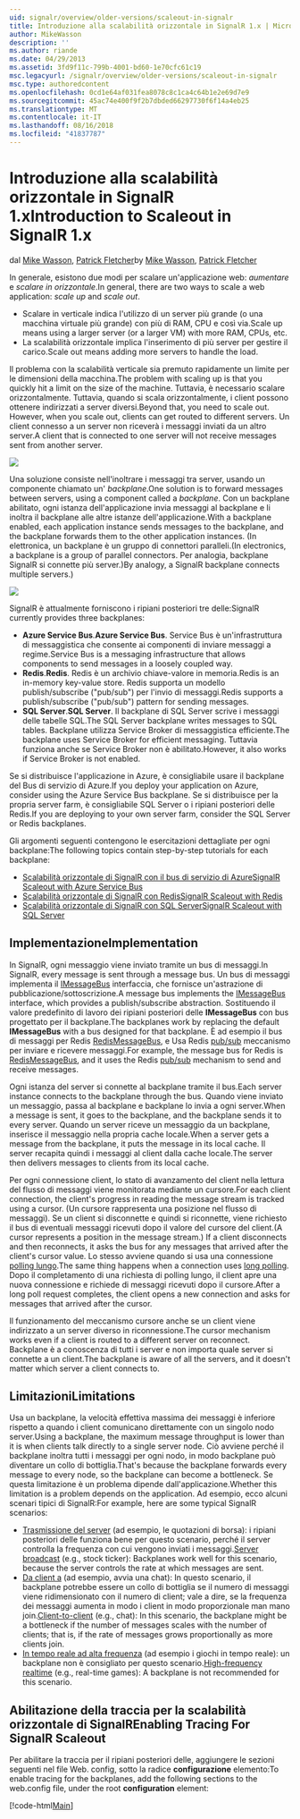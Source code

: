 ```yaml
---
uid: signalr/overview/older-versions/scaleout-in-signalr
title: Introduzione alla scalabilità orizzontale in SignalR 1.x | Microsoft Docs
author: MikeWasson
description: ''
ms.author: riande
ms.date: 04/29/2013
ms.assetid: 3fd9f11c-799b-4001-bd60-1e70cfc61c19
msc.legacyurl: /signalr/overview/older-versions/scaleout-in-signalr
msc.type: authoredcontent
ms.openlocfilehash: 0cd1e64af031fea8078c8c1ca4c64b1e2e69d7e9
ms.sourcegitcommit: 45ac74e400f9f2b7dbded66297730f6f14a4eb25
ms.translationtype: MT
ms.contentlocale: it-IT
ms.lasthandoff: 08/16/2018
ms.locfileid: "41837787"
---
```

<a name="introduction-to-scaleout-in-signalr-1x"></a><span data-ttu-id="006fa-102">Introduzione alla scalabilità orizzontale in SignalR 1.x</span><span class="sxs-lookup"><span data-stu-id="006fa-102">Introduction to Scaleout in SignalR 1.x</span></span>
====================
<span data-ttu-id="006fa-103">dal [Mike Wasson](https://github.com/MikeWasson), [Patrick Fletcher](https://github.com/pfletcher)</span><span class="sxs-lookup"><span data-stu-id="006fa-103">by [Mike Wasson](https://github.com/MikeWasson), [Patrick Fletcher](https://github.com/pfletcher)</span></span>

<span data-ttu-id="006fa-104">In generale, esistono due modi per scalare un'applicazione web: *aumentare* e *scalare in orizzontale*.</span><span class="sxs-lookup"><span data-stu-id="006fa-104">In general, there are two ways to scale a web application: *scale up* and *scale out*.</span></span>

- <span data-ttu-id="006fa-105">Scalare in verticale indica l'utilizzo di un server più grande (o una macchina virtuale più grande) con più di RAM, CPU e così via.</span><span class="sxs-lookup"><span data-stu-id="006fa-105">Scale up means using a larger server (or a larger VM) with more RAM, CPUs, etc.</span></span>
- <span data-ttu-id="006fa-106">La scalabilità orizzontale implica l'inserimento di più server per gestire il carico.</span><span class="sxs-lookup"><span data-stu-id="006fa-106">Scale out means adding more servers to handle the load.</span></span>

<span data-ttu-id="006fa-107">Il problema con la scalabilità verticale sia premuto rapidamente un limite per le dimensioni della macchina.</span><span class="sxs-lookup"><span data-stu-id="006fa-107">The problem with scaling up is that you quickly hit a limit on the size of the machine.</span></span> <span data-ttu-id="006fa-108">Tuttavia, è necessario scalare orizzontalmente. Tuttavia, quando si scala orizzontalmente, i client possono ottenere indirizzati a server diversi.</span><span class="sxs-lookup"><span data-stu-id="006fa-108">Beyond that, you need to scale out. However, when you scale out, clients can get routed to different servers.</span></span> <span data-ttu-id="006fa-109">Un client connesso a un server non riceverà i messaggi inviati da un altro server.</span><span class="sxs-lookup"><span data-stu-id="006fa-109">A client that is connected to one server will not receive messages sent from another server.</span></span>

![](scaleout-in-signalr/_static/image1.png)

<span data-ttu-id="006fa-110">Una soluzione consiste nell'inoltrare i messaggi tra server, usando un componente chiamato un' *backplane*.</span><span class="sxs-lookup"><span data-stu-id="006fa-110">One solution is to forward messages between servers, using a component called a *backplane*.</span></span> <span data-ttu-id="006fa-111">Con un backplane abilitato, ogni istanza dell'applicazione invia messaggi al backplane e li inoltra il backplane alle altre istanze dell'applicazione.</span><span class="sxs-lookup"><span data-stu-id="006fa-111">With a backplane enabled, each application instance sends messages to the backplane, and the backplane forwards them to the other application instances.</span></span> <span data-ttu-id="006fa-112">(In elettronica, un backplane è un gruppo di connettori paralleli.</span><span class="sxs-lookup"><span data-stu-id="006fa-112">(In electronics, a backplane is a group of parallel connectors.</span></span> <span data-ttu-id="006fa-113">Per analogia, backplane SignalR si connette più server.)</span><span class="sxs-lookup"><span data-stu-id="006fa-113">By analogy, a SignalR backplane connects multiple servers.)</span></span>

![](scaleout-in-signalr/_static/image2.png)

<span data-ttu-id="006fa-114">SignalR è attualmente forniscono i ripiani posteriori tre delle:</span><span class="sxs-lookup"><span data-stu-id="006fa-114">SignalR currently provides three backplanes:</span></span>

- <span data-ttu-id="006fa-115">**Azure Service Bus**.</span><span class="sxs-lookup"><span data-stu-id="006fa-115">**Azure Service Bus**.</span></span> <span data-ttu-id="006fa-116">Service Bus è un'infrastruttura di messaggistica che consente ai componenti di inviare messaggi a regime.</span><span class="sxs-lookup"><span data-stu-id="006fa-116">Service Bus is a messaging infrastructure that allows components to send messages in a loosely coupled way.</span></span>
- <span data-ttu-id="006fa-117">**Redis**.</span><span class="sxs-lookup"><span data-stu-id="006fa-117">**Redis**.</span></span> <span data-ttu-id="006fa-118">Redis è un archivio chiave-valore in memoria.</span><span class="sxs-lookup"><span data-stu-id="006fa-118">Redis is an in-memory key-value store.</span></span> <span data-ttu-id="006fa-119">Redis supporta un modello publish/subscribe ("pub/sub") per l'invio di messaggi.</span><span class="sxs-lookup"><span data-stu-id="006fa-119">Redis supports a publish/subscribe ("pub/sub") pattern for sending messages.</span></span>
- <span data-ttu-id="006fa-120">**SQL Server**.</span><span class="sxs-lookup"><span data-stu-id="006fa-120">**SQL Server**.</span></span> <span data-ttu-id="006fa-121">Il backplane di SQL Server scrive i messaggi delle tabelle SQL.</span><span class="sxs-lookup"><span data-stu-id="006fa-121">The SQL Server backplane writes messages to SQL tables.</span></span> <span data-ttu-id="006fa-122">Backplane utilizza Service Broker di messaggistica efficiente.</span><span class="sxs-lookup"><span data-stu-id="006fa-122">The backplane uses Service Broker for efficient messaging.</span></span> <span data-ttu-id="006fa-123">Tuttavia funziona anche se Service Broker non è abilitato.</span><span class="sxs-lookup"><span data-stu-id="006fa-123">However, it also works if Service Broker is not enabled.</span></span>

<span data-ttu-id="006fa-124">Se si distribuisce l'applicazione in Azure, è consigliabile usare il backplane del Bus di servizio di Azure.</span><span class="sxs-lookup"><span data-stu-id="006fa-124">If you deploy your application on Azure, consider using the Azure Service Bus backplane.</span></span> <span data-ttu-id="006fa-125">Se si distribuisce per la propria server farm, è consigliabile SQL Server o i ripiani posteriori delle Redis.</span><span class="sxs-lookup"><span data-stu-id="006fa-125">If you are deploying to your own server farm, consider the SQL Server or Redis backplanes.</span></span>

<span data-ttu-id="006fa-126">Gli argomenti seguenti contengono le esercitazioni dettagliate per ogni backplane:</span><span class="sxs-lookup"><span data-stu-id="006fa-126">The following topics contain step-by-step tutorials for each backplane:</span></span>

- [<span data-ttu-id="006fa-127">Scalabilità orizzontale di SignalR con il bus di servizio di Azure</span><span class="sxs-lookup"><span data-stu-id="006fa-127">SignalR Scaleout with Azure Service Bus</span></span>](scaleout-with-windows-azure-service-bus.md)
- [<span data-ttu-id="006fa-128">Scalabilità orizzontale di SignalR con Redis</span><span class="sxs-lookup"><span data-stu-id="006fa-128">SignalR Scaleout with Redis</span></span>](scaleout-with-redis.md)
- [<span data-ttu-id="006fa-129">Scalabilità orizzontale di SignalR con SQL Server</span><span class="sxs-lookup"><span data-stu-id="006fa-129">SignalR Scaleout with SQL Server</span></span>](scaleout-with-sql-server.md)

## <a name="implementation"></a><span data-ttu-id="006fa-130">Implementazione</span><span class="sxs-lookup"><span data-stu-id="006fa-130">Implementation</span></span>

<span data-ttu-id="006fa-131">In SignalR, ogni messaggio viene inviato tramite un bus di messaggi.</span><span class="sxs-lookup"><span data-stu-id="006fa-131">In SignalR, every message is sent through a message bus.</span></span> <span data-ttu-id="006fa-132">Un bus di messaggi implementa il [IMessageBus](https://msdn.microsoft.com/library/microsoft.aspnet.signalr.messaging.imessagebus(v=vs.100).aspx) interfaccia, che fornisce un'astrazione di pubblicazione/sottoscrizione.</span><span class="sxs-lookup"><span data-stu-id="006fa-132">A message bus implements the [IMessageBus](https://msdn.microsoft.com/library/microsoft.aspnet.signalr.messaging.imessagebus(v=vs.100).aspx) interface, which provides a publish/subscribe abstraction.</span></span> <span data-ttu-id="006fa-133">Sostituendo il valore predefinito di lavoro dei ripiani posteriori delle **IMessageBus** con bus progettato per il backplane.</span><span class="sxs-lookup"><span data-stu-id="006fa-133">The backplanes work by replacing the default **IMessageBus** with a bus designed for that backplane.</span></span> <span data-ttu-id="006fa-134">È ad esempio il bus di messaggi per Redis [RedisMessageBus](https://msdn.microsoft.com/library/microsoft.aspnet.signalr.redis.redismessagebus(v=vs.100).aspx), e Usa Redis [pub/sub](http://redis.io/topics/pubsub) meccanismo per inviare e ricevere messaggi.</span><span class="sxs-lookup"><span data-stu-id="006fa-134">For example, the message bus for Redis is [RedisMessageBus](https://msdn.microsoft.com/library/microsoft.aspnet.signalr.redis.redismessagebus(v=vs.100).aspx), and it uses the Redis [pub/sub](http://redis.io/topics/pubsub) mechanism to send and receive messages.</span></span>

<span data-ttu-id="006fa-135">Ogni istanza del server si connette al backplane tramite il bus.</span><span class="sxs-lookup"><span data-stu-id="006fa-135">Each server instance connects to the backplane through the bus.</span></span> <span data-ttu-id="006fa-136">Quando viene inviato un messaggio, passa al backplane e backplane lo invia a ogni server.</span><span class="sxs-lookup"><span data-stu-id="006fa-136">When a message is sent, it goes to the backplane, and the backplane sends it to every server.</span></span> <span data-ttu-id="006fa-137">Quando un server riceve un messaggio da un backplane, inserisce il messaggio nella propria cache locale.</span><span class="sxs-lookup"><span data-stu-id="006fa-137">When a server gets a message from the backplane, it puts the message in its local cache.</span></span> <span data-ttu-id="006fa-138">Il server recapita quindi i messaggi al client dalla cache locale.</span><span class="sxs-lookup"><span data-stu-id="006fa-138">The server then delivers messages to clients from its local cache.</span></span>

<span data-ttu-id="006fa-139">Per ogni connessione client, lo stato di avanzamento del client nella lettura del flusso di messaggi viene monitorata mediante un cursore.</span><span class="sxs-lookup"><span data-stu-id="006fa-139">For each client connection, the client's progress in reading the message stream is tracked using a cursor.</span></span> <span data-ttu-id="006fa-140">(Un cursore rappresenta una posizione nel flusso di messaggi). Se un client si disconnette e quindi si riconnette, viene richiesto il bus di eventuali messaggi ricevuti dopo il valore del cursore del client.</span><span class="sxs-lookup"><span data-stu-id="006fa-140">(A cursor represents a position in the message stream.) If a client disconnects and then reconnects, it asks the bus for any messages that arrived after the client's cursor value.</span></span> <span data-ttu-id="006fa-141">Lo stesso avviene quando si usa una connessione [polling lungo](../getting-started/introduction-to-signalr.md#transports).</span><span class="sxs-lookup"><span data-stu-id="006fa-141">The same thing happens when a connection uses [long polling](../getting-started/introduction-to-signalr.md#transports).</span></span> <span data-ttu-id="006fa-142">Dopo il completamento di una richiesta di polling lungo, il client apre una nuova connessione e richiede di messaggi ricevuti dopo il cursore.</span><span class="sxs-lookup"><span data-stu-id="006fa-142">After a long poll request completes, the client opens a new connection and asks for messages that arrived after the cursor.</span></span>

<span data-ttu-id="006fa-143">Il funzionamento del meccanismo cursore anche se un client viene indirizzato a un server diverso in riconnessione.</span><span class="sxs-lookup"><span data-stu-id="006fa-143">The cursor mechanism works even if a client is routed to a different server on reconnect.</span></span> <span data-ttu-id="006fa-144">Backplane è a conoscenza di tutti i server e non importa quale server si connette a un client.</span><span class="sxs-lookup"><span data-stu-id="006fa-144">The backplane is aware of all the servers, and it doesn't matter which server a client connects to.</span></span>

## <a name="limitations"></a><span data-ttu-id="006fa-145">Limitazioni</span><span class="sxs-lookup"><span data-stu-id="006fa-145">Limitations</span></span>

<span data-ttu-id="006fa-146">Usa un backplane, la velocità effettiva massima dei messaggi è inferiore rispetto a quando i client comunicano direttamente con un singolo nodo server.</span><span class="sxs-lookup"><span data-stu-id="006fa-146">Using a backplane, the maximum message throughput is lower than it is when clients talk directly to a single server node.</span></span> <span data-ttu-id="006fa-147">Ciò avviene perché il backplane inoltra tutti i messaggi per ogni nodo, in modo backplane può diventare un collo di bottiglia.</span><span class="sxs-lookup"><span data-stu-id="006fa-147">That's because the backplane forwards every message to every node, so the backplane can become a bottleneck.</span></span> <span data-ttu-id="006fa-148">Se questa limitazione è un problema dipende dall'applicazione.</span><span class="sxs-lookup"><span data-stu-id="006fa-148">Whether this limitation is a problem depends on the application.</span></span> <span data-ttu-id="006fa-149">Ad esempio, ecco alcuni scenari tipici di SignalR:</span><span class="sxs-lookup"><span data-stu-id="006fa-149">For example, here are some typical SignalR scenarios:</span></span>

- <span data-ttu-id="006fa-150">[Trasmissione del server](tutorial-server-broadcast-with-aspnet-signalr.md) (ad esempio, le quotazioni di borsa): i ripiani posteriori delle funziona bene per questo scenario, perché il server controlla la frequenza con cui vengono inviati i messaggi.</span><span class="sxs-lookup"><span data-stu-id="006fa-150">[Server broadcast](tutorial-server-broadcast-with-aspnet-signalr.md) (e.g., stock ticker): Backplanes work well for this scenario, because the server controls the rate at which messages are sent.</span></span>
- <span data-ttu-id="006fa-151">[Da client a](tutorial-getting-started-with-signalr.md) (ad esempio, avvia una chat): In questo scenario, il backplane potrebbe essere un collo di bottiglia se il numero di messaggi viene ridimensionato con il numero di client; vale a dire, se la frequenza dei messaggi aumenta in modo i client in modo proporzionale man mano join.</span><span class="sxs-lookup"><span data-stu-id="006fa-151">[Client-to-client](tutorial-getting-started-with-signalr.md) (e.g., chat): In this scenario, the backplane might be a bottleneck if the number of messages scales with the number of clients; that is, if the rate of messages grows proportionally as more clients join.</span></span>
- <span data-ttu-id="006fa-152">[In tempo reale ad alta frequenza](tutorial-high-frequency-realtime-with-signalr.md) (ad esempio i giochi in tempo reale): un backplane non è consigliato per questo scenario.</span><span class="sxs-lookup"><span data-stu-id="006fa-152">[High-frequency realtime](tutorial-high-frequency-realtime-with-signalr.md) (e.g., real-time games): A backplane is not recommended for this scenario.</span></span>

## <a name="enabling-tracing-for-signalr-scaleout"></a><span data-ttu-id="006fa-153">Abilitazione della traccia per la scalabilità orizzontale di SignalR</span><span class="sxs-lookup"><span data-stu-id="006fa-153">Enabling Tracing For SignalR Scaleout</span></span>

<span data-ttu-id="006fa-154">Per abilitare la traccia per il ripiani posteriori delle, aggiungere le sezioni seguenti nel file Web. config, sotto la radice **configurazione** elemento:</span><span class="sxs-lookup"><span data-stu-id="006fa-154">To enable tracing for the backplanes, add the following sections to the web.config file, under the root **configuration** element:</span></span>

[!code-html[Main](scaleout-in-signalr/samples/sample1.html)]
